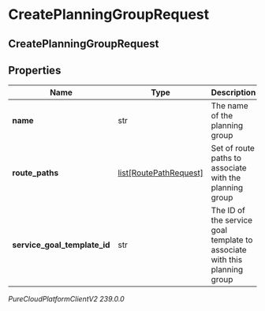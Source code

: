 # CreatePlanningGroupRequest

## CreatePlanningGroupRequest

## Properties

|Name | Type | Description | Notes|
|------------ | ------------- | ------------- | -------------|
| **name** | str | The name of the planning group | |
| **route_paths** | [list[RoutePathRequest]](RoutePathRequest) | Set of route paths to associate with the planning group | |
| **service_goal_template_id** | str | The ID of the service goal template to associate with this planning group | |



_PureCloudPlatformClientV2 239.0.0_
